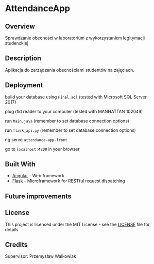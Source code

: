 # AttendanceApp

## Overview
Sprawdzanie obecności w laboratorium z wykorzystaniem legitymacji studenckiej

## Description 
Aplikacja do zarządzania obecnościami studentów na zajęciach.

## Deployment
build your database using ```Final.sql``` (tested with Microsoft SQL Server 2017)

plug rfid reader to your computer (tested with MANHATTAN 102049)

run ```Main.java``` (remember to set database connection options)

run ```flask_api.py``` (remember to set database connection options)

ng serve ```attendance-app-front```

go to ```localhost:4200``` in your browser

## Built With

* [Angular](https://angular.io/) - Web framework
* [Flask](http://flask.pocoo.org/) - Microframework for RESTful request dispatching

## Future improvements 

## License
This project is licensed under the MIT License - see the [LICENSE](LICENSE) file for details
## Credits
Supervisor: Przemysław Walkowiak
